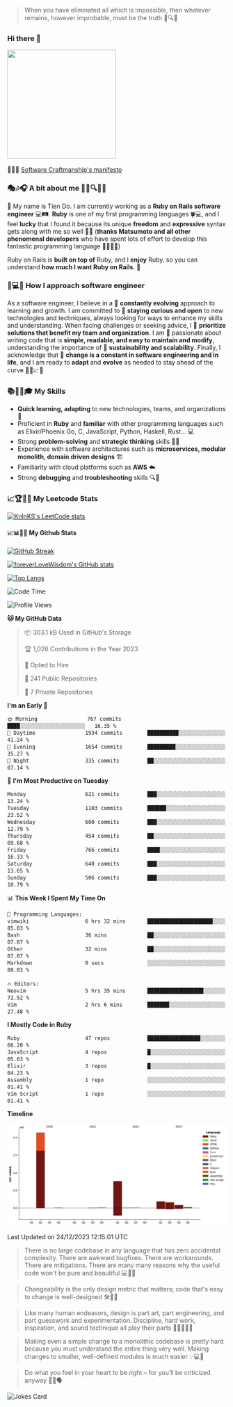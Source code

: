 > When you have eliminated all which is impossible, then whatever remains, however improbable, must be the truth 🤔🔍💡
### Hi there 👋

<!--
**foreverLoveWisdom/foreverLoveWisdom** is a ✨ _special_ ✨ repository because its `README.md` (this file) appears on your GitHub profile.

Here are some ideas to get you started:

- 🔭 I’m currently working on ...
- 🌱 I’m currently learning ...
- 👯 I’m looking to collaborate on ...
- 🤔 I’m looking for help with ...
- 💬 Ask me about ...
- 📫 How to reach me: ...
- 😄 Pronouns: ...
- ⚡ Fun fact: ...
-->

<img src="https://codecondo.com/wp-content/uploads/2017/09/railslogo.png" width="250" height="250">

 📜🔨🌟 [Software Craftmanship's manifesto](http://manifesto.softwarecraftsmanship.org/)

### 🎭🎶🎧 A bit about me 🕵️‍♀️🔍🕵️‍♂️
👋 My name is Tien Do. I am currently working as a **Ruby on Rails software engineer** 💻🛤️. **Ruby** is one of my first programming languages 🍀💻, and I feel **lucky** that I found it because its unique **freedom** and **expressive** syntax gets along with me so well 🤗💬 (**thanks Matsumoto and all other phenomenal developers** who have spent lots of effort to develop this fantastic programming language 🙏👨‍💻🌟)

Ruby on Rails is **built on top of** Ruby, and I **enjoy** Ruby, so you can understand **how much I want Ruby on Rails**. 🤩

### 🤔💻🔨 How I approach software engineer
As a software engineer, I believe in a 🔄 **constantly evolving** approach to learning and growth. I am committed to 🤔 **staying curious and open** to new technologies and techniques, always looking for ways to enhance my skills and understanding. When facing challenges or seeking advice, I 👥  **prioritize solutions that benefit my team and organization**. I am 🎉 passionate about writing code that is **simple, readable, and easy to maintain and modify**, understanding the importance of 🌱 **sustainability and scalability**. Finally, I acknowledge that 🌊 **change is a constant in software engineering and in life**, and I am ready to **adapt** and **evolve** as needed to stay ahead of the curve 🏃‍♂️📈🔄

### 📚🧑‍💻🎓 My Skills
- **Quick learning, adapting** to new technologies, teams, and organizations 🚀
- Proficient in **Ruby** and **familiar** with other programming languages such as Elixir/Phoenix Go, C, JavaScript, Python, Haskell, Rust... 💻
- Strong **problem-solving** and **strategic thinking** skills 🤔💡
- Experience with software architectures such as **microservices, modular monolith, domain driven designs** 🏗️
- Familiarity with cloud platforms such as **AWS** ☁️ 
- Strong **debugging** and **troubleshooting** skills 🔍🐞


### 📈🏆🧑‍💻 My Leetcode Stats
[![KnlnKS's LeetCode stats](https://leetcode-stats-six.vercel.app/?username=foreverLoveWisdom&theme=dark)](https://github.com/KnlnKS/leetcode-stats)

#### 📈📊👨‍💻  My Github Stats

[![GitHub Streak](https://github-readme-streak-stats.herokuapp.com/?user=foreverLoveWisdom&theme=dracula)](https://git.io/streak-stats)
&nbsp;
&nbsp;

[![foreverLoveWisdom's GitHub stats](https://github-readme-stats.vercel.app/api?username=foreverLoveWisdom&show_icons=true&theme=react&count_private=true)](https://github.com/anuraghazra/github-readme-stats)

[![Top Langs](https://github-readme-stats.vercel.app/api/top-langs/?username=foreverLoveWisdom&show_icons=true&theme=vue-dark)](https://github.com/anuraghazra/github-readme-stats)

<!--START_SECTION:waka-->
![Code Time](http://img.shields.io/badge/Code%20Time-2%2C619%20hrs%2031%20mins-blue)

![Profile Views](http://img.shields.io/badge/Profile%20Views-0-blue)

**🐱 My GitHub Data** 

> 📦 303.1 kB Used in GitHub's Storage 
 > 
> 🏆 1,026 Contributions in the Year 2023
 > 
> 💼 Opted to Hire
 > 
> 📜 241 Public Repositories 
 > 
> 🔑 7 Private Repositories 
 > 
**I'm an Early 🐤** 

```text
🌞 Morning                767 commits         ████░░░░░░░░░░░░░░░░░░░░░   16.35 % 
🌆 Daytime                1934 commits        ██████████░░░░░░░░░░░░░░░   41.24 % 
🌃 Evening                1654 commits        █████████░░░░░░░░░░░░░░░░   35.27 % 
🌙 Night                  335 commits         ██░░░░░░░░░░░░░░░░░░░░░░░   07.14 % 
```
📅 **I'm Most Productive on Tuesday** 

```text
Monday                   621 commits         ███░░░░░░░░░░░░░░░░░░░░░░   13.24 % 
Tuesday                  1103 commits        ██████░░░░░░░░░░░░░░░░░░░   23.52 % 
Wednesday                600 commits         ███░░░░░░░░░░░░░░░░░░░░░░   12.79 % 
Thursday                 454 commits         ██░░░░░░░░░░░░░░░░░░░░░░░   09.68 % 
Friday                   766 commits         ████░░░░░░░░░░░░░░░░░░░░░   16.33 % 
Saturday                 640 commits         ███░░░░░░░░░░░░░░░░░░░░░░   13.65 % 
Sunday                   506 commits         ███░░░░░░░░░░░░░░░░░░░░░░   10.79 % 
```


📊 **This Week I Spent My Time On** 

```text
💬 Programming Languages: 
vimwiki                  6 hrs 32 mins       █████████████████████░░░░   85.03 % 
Bash                     36 mins             ██░░░░░░░░░░░░░░░░░░░░░░░   07.87 % 
Other                    32 mins             ██░░░░░░░░░░░░░░░░░░░░░░░   07.07 % 
Markdown                 0 secs              ░░░░░░░░░░░░░░░░░░░░░░░░░   00.03 % 

🔥 Editors: 
Neovim                   5 hrs 35 mins       ██████████████████░░░░░░░   72.52 % 
Vim                      2 hrs 6 mins        ███████░░░░░░░░░░░░░░░░░░   27.48 % 
```

**I Mostly Code in Ruby** 

```text
Ruby                     47 repos            █████████████████░░░░░░░░   66.20 % 
JavaScript               4 repos             █░░░░░░░░░░░░░░░░░░░░░░░░   05.63 % 
Elixir                   3 repos             █░░░░░░░░░░░░░░░░░░░░░░░░   04.23 % 
Assembly                 1 repo              ░░░░░░░░░░░░░░░░░░░░░░░░░   01.41 % 
Vim Script               1 repo              ░░░░░░░░░░░░░░░░░░░░░░░░░   01.41 % 
```



**Timeline**

![Lines of Code chart](https://raw.githubusercontent.com/foreverLoveWisdom/foreverLoveWisdom/main/assets/bar_graph.png)


 Last Updated on 24/12/2023 12:15:01 UTC
<!--END_SECTION:waka-->


> There is no large codebase in any language that has zero accidental complexity. There are awkward bugfixes. There are workarounds. There are mitigations.
> There are many many reasons why the useful code won't be pure and beautiful 💻🐞🤔

> Changeability is the only design metric that matters; code that's easy to change is well-designed 🛠️🔄🎨

> Like many human endeavors, design is part art, part engineering, and part guesswork and experimentation. Discipline, hard work, inspiration, and sound technique all play their parts 🎨🧑‍💻🔬🧪

> Mak­ing even a sim­ple change to a mono­lith­ic code­base is pret­ty hard because you must under­stand the entire thing very well. Mak­ing changes to small­er, well-defined mod­ules is much easier 💡💻🤔
 
 > Do what you feel in your heart to be right – for you’ll be criticized anyway 💖🙏🗣️ 
 
![Jokes Card](https://readme-jokes.vercel.app/api)

